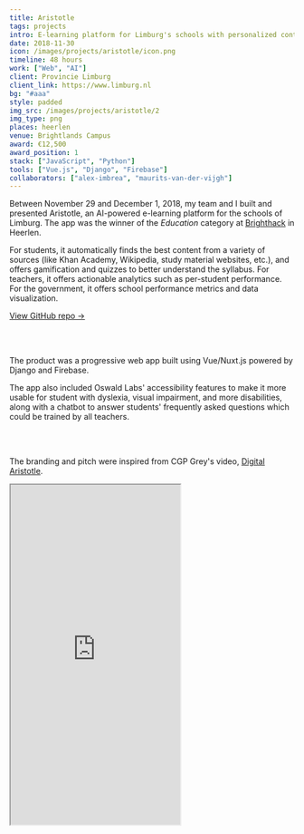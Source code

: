 ```yaml
---
title: Aristotle
tags: projects
intro: E-learning platform for Limburg's schools with personalized content recommendations and actionable analytics
date: 2018-11-30
icon: /images/projects/aristotle/icon.png
timeline: 48 hours
work: ["Web", "AI"]
client: Provincie Limburg
client_link: https://www.limburg.nl
bg: "#aaa"
style: padded
img_src: /images/projects/aristotle/2
img_type: png
places: heerlen
venue: Brightlands Campus
award: €12,500
award_position: 1
stack: ["JavaScript", "Python"]
tools: ["Vue.js", "Django", "Firebase"]
collaborators: ["alex-imbrea", "maurits-van-der-vijgh"]
---
```


Between November 29 and December 1, 2018, my team and I built and presented Aristotle, an AI-powered e-learning platform for the schools of Limburg. The app was the winner of the *Education* category at [Brighthack](http://brighthack.eu) in Heerlen.

For students, it automatically finds the best content from a variety of sources (like Khan Academy, Wikipedia, study material websites, etc.), and offers gamification and quizzes to better understand the syllabus. For teachers, it offers actionable analytics such as per-student performance. For the government, it offers school performance metrics and data visualization.

[View GitHub repo &rarr;](https://github.com/AnandChowdhary/aristotle)

<div class="two-images">
  <img alt="" src="/images/projects/aristotle/1.png">
  <img alt="" src="/images/projects/aristotle/2.png">
</div>

<div class="two-images">
  <img alt="" src="/images/projects/aristotle/3.png">
  <img alt="" src="/images/projects/aristotle/4.png">
</div>

The product was a progressive web app built using Vue/Nuxt.js powered by Django and Firebase.

The app also included Oswald Labs' accessibility features to make it more usable for student with dyslexia, visual impairment, and more disabilities, along with a chatbot to answer students' frequently asked questions which could be trained by all teachers.

<div class="two-images">
  <img alt="" src="/images/projects/aristotle/5.png">
  <img alt="" src="/images/projects/aristotle/6.png">
</div>

<div class="two-images">
  <img alt="" src="/images/projects/aristotle/7.png">
  <img alt="" src="/images/projects/aristotle/8.png">
</div>

The branding and pitch were inspired from CGP Grey's video, [Digital Aristotle](https://www.youtube.com/watch?v=7vsCAM17O-M).

<iframe class="video-embed" height="600" src="https://www.youtube.com/embed/223RTMXXtxc" loading="lazy"></iframe>
